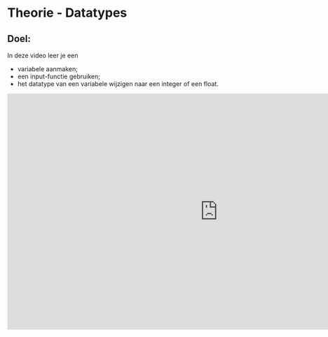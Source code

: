 # Theorie - Datatypes


## Doel:

In deze video leer je een 
* variabele aanmaken;
* een input-functie gebruiken; 
* het datatype van een variabele wijzigen naar een integer of een float.

  
<div class ="dodona-centered-group">
<iframe width="960" height="540" src="https://www.youtube.com/embed/-veXbMNLg8w?list=PL7qul8TV_7p5mZ_LFp_KHUVn1WglOU-is" title="Python in de Klas - Theorie - Variabele en Strings" frameborder="0" allow="accelerometer; autoplay; clipboard-write; encrypted-media; gyroscope; picture-in-picture; web-share" allowfullscreen></iframe>
</div>
